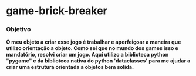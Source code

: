 # game-brick-breaker

<h3>Objetivo</h3>
<strong>
    O meu objeto a criar esse jogo é trabalhar e aperfeiçoar a maneira que utilizo orientação a objeto. Como sei que no mundo dos games isso e mandatório, resolvi criar um jogo.
    Aqui utilizo a biblioteca python "pygame" e da biblioteca nativa do python 'dataclasses' para me ajudar a criar uma estrutura orientada a objetos bem solida.
</strong>